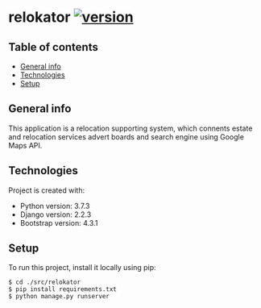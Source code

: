 # relokator [![version](https://img.shields.io/badge/version-1.0.0-green.svg)](https://semver.org)

## Table of contents
* [General info](#general-info)
* [Technologies](#technologies)
* [Setup](#setup)

## General info
This application is a relocation supporting system, which connents estate and relocation services advert boards and search engine using Google Maps API.
	
## Technologies
Project is created with:
* Python version: 3.7.3
* Django version: 2.2.3
* Bootstrap version: 4.3.1
	
## Setup
To run this project, install it locally using pip:

```
$ cd ./src/relokator
$ pip install requirements.txt
$ python manage.py runserver
```